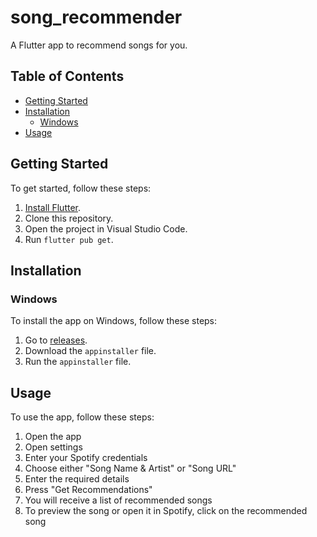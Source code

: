 # song_recommender

A Flutter app to recommend songs for you.

## Table of Contents

- [Getting Started](#getting-started)
- [Installation](#installation)
    - [Windows](#windows)
- [Usage](#usage)

## Getting Started

To get started, follow these steps:

1. [Install Flutter](https://flutter.dev/get-started/install/).
2. Clone this repository.
3. Open the project in Visual Studio Code.
4. Run `flutter pub get`.

## Installation

### Windows

To install the app on Windows, follow these steps:

1. Go to [releases](https://github.com/kumina-dev/song_recommender-desktop/releases).
2. Download the `appinstaller` file.
3. Run the `appinstaller` file.

## Usage

To use the app, follow these steps:

1. Open the app
2. Open settings
3. Enter your Spotify credentials
4. Choose either "Song Name & Artist" or "Song URL"
5. Enter the required details
6. Press "Get Recommendations"
7. You will receive a list of recommended songs
8. To preview the song or open it in Spotify, click on the recommended song
